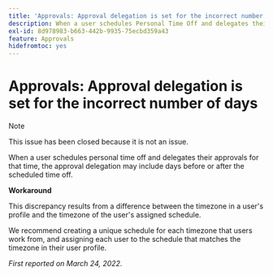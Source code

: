 ```yaml
---
title: 'Approvals: Approval delegation is set for the incorrect number of days'
description: When a user schedules Personal Time Off and delegates their approvals for that time, the approval delegation may include days before or after the scheduled time off.
exl-id: 8d978983-b663-442b-9935-75ecbd359a43
feature: Approvals
hidefromtoc: yes
---
```

# Approvals: Approval delegation is set for the incorrect number of days

<!--Live for workaround-->

>[!NOTE]
>
>This issue has been closed because it is not an issue.

When a user schedules personal time off and delegates their approvals for that time, the approval delegation may include days before or after the scheduled time off.

**Workaround**

This discrepancy results from a difference between the timezone in a user's profile and the timezone of the user's assigned schedule.

We recommend creating a unique schedule for each timezone that users work from, and assigning each user to the schedule that matches the timezone in their user profile.

_First reported on March 24, 2022._
